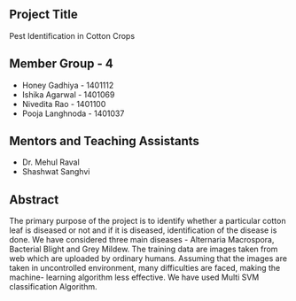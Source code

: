 
## Project Title
Pest Identification in Cotton Crops

## Member Group - 4
- Honey Gadhiya - 1401112
- Ishika Agarwal - 1401069
- Nivedita Rao - 1401100
- Pooja Langhnoda - 1401037 

## Mentors and Teaching Assistants
- Dr. Mehul Raval
- Shashwat Sanghvi

## Abstract
The primary purpose of the project is to identify whether a particular cotton leaf is diseased or not and if it is diseased, identification of the disease is done. We have considered three main diseases - Alternaria Macrospora, Bacterial Blight and Grey Mildew.
The training data are images taken from web which are uploaded by ordinary humans. Assuming that the images are taken in uncontrolled environment, many difficulties are faced, making the machine- learning algorithm less effective. We have used Multi SVM classification Algorithm.




